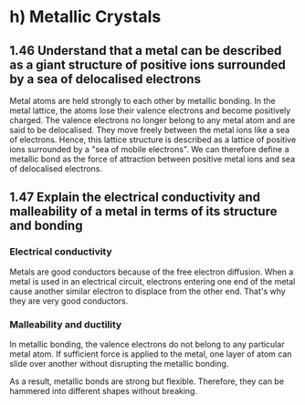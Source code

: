 # h) Metallic Crystals

## 1.46 Understand that a metal can be described as a giant structure of positive ions surrounded by a sea of delocalised electrons

Metal atoms are held strongly to each other by metallic bonding. In the metal lattice, the atoms lose their valence electrons and become positively charged. The valence electrons no longer belong to any metal atom and are said to be delocalised. They move freely between the metal ions like a sea of electrons. Hence, this lattice structure is described as a lattice of positive ions surrounded by a "sea of mobile electrons". We can therefore define a metallic bond as the force of attraction between positive metal ions and sea of delocalised electrons.

## 1.47 Explain the electrical conductivity and malleability of a metal in terms of its structure and bonding

### Electrical conductivity

Metals are good conductors because of the free electron diffusion. When a metal is used in an electrical circuit, electrons entering one end of the metal cause another similar electron to displace from the other end. That's why they are very good conductors.

### Malleability and ductility

In metallic bonding, the valence electrons do not belong to any particular metal atom. If sufficient force is applied to the metal, one layer of atom can slide over another without disrupting the metallic bonding.

As a result, metallic bonds are strong but flexible. Therefore, they can be hammered into different shapes without breaking.
